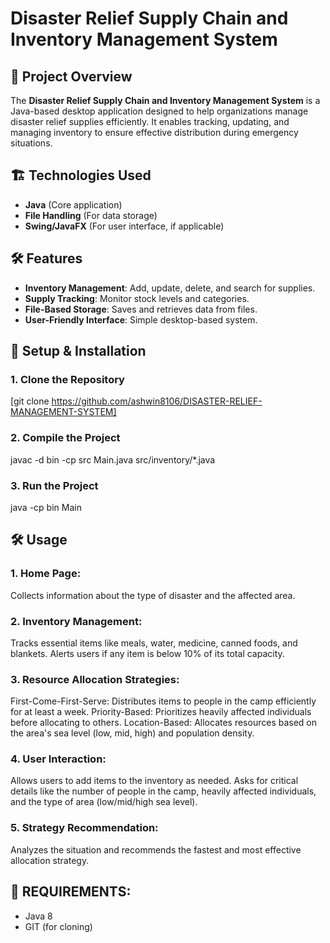 # Disaster Relief Supply Chain and Inventory Management System

## 📌 Project Overview
The **Disaster Relief Supply Chain and Inventory Management System** is a Java-based desktop application designed to help organizations manage disaster relief supplies efficiently. It enables tracking, updating, and managing inventory to ensure effective distribution during emergency situations.

## 🏗️ Technologies Used
- **Java** (Core application)
- **File Handling** (For data storage)
- **Swing/JavaFX** (For user interface, if applicable)

## 🛠️ Features
- **Inventory Management**: Add, update, delete, and search for supplies.
- **Supply Tracking**: Monitor stock levels and categories.
- **File-Based Storage**: Saves and retrieves data from files.
- **User-Friendly Interface**: Simple desktop-based system.

## 🚀 Setup & Installation

### **1. Clone the Repository**
  [git clone https://github.com/ashwin8106/DISASTER-RELIEF-MANAGEMENT-SYSTEM]

### **2. Compile the Project**
  javac -d bin -cp src Main.java src/inventory/*.java

### **3. Run the Project**
  java -cp bin Main

## 🛠️ Usage

### **1. Home Page**:
Collects information about the type of disaster and the affected area.

### **2. Inventory Management**:
Tracks essential items like meals, water, medicine, canned foods, and blankets.
Alerts users if any item is below 10% of its total capacity.

### **3. Resource Allocation Strategies**:
First-Come-First-Serve: Distributes items to people in the camp efficiently for at least a week.
Priority-Based: Prioritizes heavily affected individuals before allocating to others.
Location-Based: Allocates resources based on the area's sea level (low, mid, high) and population density.

### **4. User Interaction**:
Allows users to add items to the inventory as needed.
Asks for critical details like the number of people in the camp, heavily affected individuals, and the type of area (low/mid/high sea level).

### **5. Strategy Recommendation**:
Analyzes the situation and recommends the fastest and most effective allocation strategy.

## 📌 REQUIREMENTS:
- Java 8
- GIT (for cloning)
